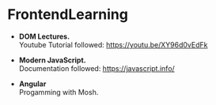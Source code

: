 # FrontendLearning

* **DOM Lectures.** <br>
Youtube Tutorial followed: https://youtu.be/XY96d0vEdFk

* **Modern JavaScript.**<br>
Documentation followed: https://javascript.info/

* **Angular**<br>
Progamming with Mosh.
